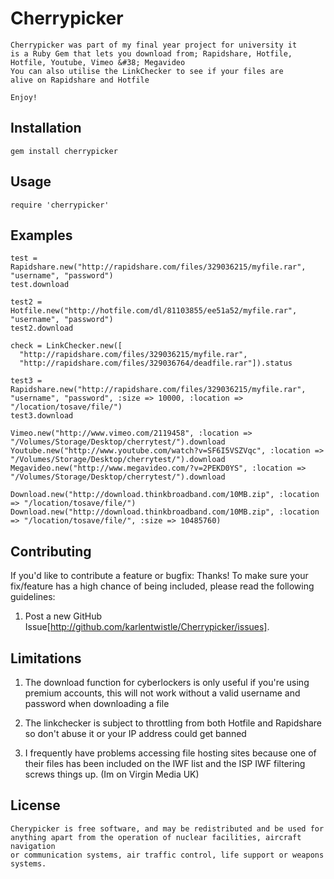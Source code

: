 Cherrypicker
=========

	Cherrypicker was part of my final year project for university it
	is a Ruby Gem that lets you download from; Rapidshare, Hotfile, Hotfile, Youtube, Vimeo &#38; Megavideo
	You can also utilise the LinkChecker to see if your files are 
	alive on Rapidshare and Hotfile
	
	Enjoy!

Installation
------------

	gem install cherrypicker

Usage
-----

	require 'cherrypicker'
	
Examples
--------

	test = Rapidshare.new("http://rapidshare.com/files/329036215/myfile.rar", "username", "password")
	test.download
	
	test2 = Hotfile.new("http://hotfile.com/dl/81103855/ee51a52/myfile.rar", "username", "password")
	test2.download
	
	check = LinkChecker.new([
	  "http://rapidshare.com/files/329036215/myfile.rar", 
	  "http://rapidshare.com/files/329036764/deadfile.rar"]).status
	
	test3 = Rapidshare.new("http://rapidshare.com/files/329036215/myfile.rar", "username", "password", :size => 10000, :location => "/location/tosave/file/")
	test3.download	
	
	Vimeo.new("http://www.vimeo.com/2119458", :location => "/Volumes/Storage/Desktop/cherrytest/").download
	Youtube.new("http://www.youtube.com/watch?v=SF6I5VSZVqc", :location => "/Volumes/Storage/Desktop/cherrytest/").download
	Megavideo.new("http://www.megavideo.com/?v=2PEKD0YS", :location => "/Volumes/Storage/Desktop/cherrytest/").download
	
	Download.new("http://download.thinkbroadband.com/10MB.zip", :location => "/location/tosave/file/")
	Download.new("http://download.thinkbroadband.com/10MB.zip", :location => "/location/tosave/file/", :size => 10485760)
	
Contributing
------------

If you'd like to contribute a feature or bugfix: Thanks! To make sure your
fix/feature has a high chance of being included, please read the following
guidelines:

1. Post a new GitHub Issue[http://github.com/karlentwistle/Cherrypicker/issues].
	
Limitations
-----------

1. 	The download function for cyberlockers is only useful if you're using premium accounts, 
	this will not work without a valid username and password when downloading a file
	
2. 	The linkchecker is subject to throttling from both Hotfile and Rapidshare 
	so don't abuse it or your IP address could get banned
	
3. 	I frequently have problems accessing file hosting sites because one of their 
	files has been included on the IWF list and the ISP IWF filtering screws things up. 
	(Im on Virgin Media UK)
	
License
-------

	Cherypicker is free software, and may be redistributed and be used for 
	anything apart from the operation of nuclear facilities, aircraft navigation 
	or communication systems, air traffic control, life support or weapons systems.